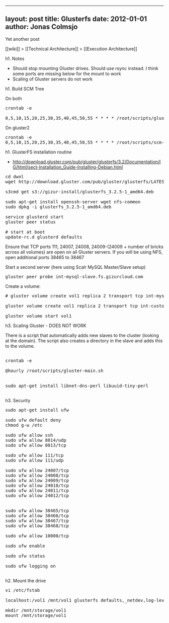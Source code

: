 
---
layout: post
title: Glusterfs
date: 2012-01-01
author: Jonas Colmsjo
---

Yet another post





[[wiki]] > [[Technical Architecture]] > [[Execution Architecture]]


h1. Notes

* Should stop mounting Gluster drives. Should use rsync instead. I think some ports are missing below for the mount to work
* Scaling of Gluster servers do not work

h1. Build SCM Tree

On both
<pre>
crontab -e

0,5,10,15,20,25,30,35,40,45,50,55 * * * * /root/scripts/gluster-main.sh
</pre>

On gluster2
<pre>
crontab -e
0,5,10,15,20,25,30,35,40,45,50,55 * * * * /root/scripts/scm-build-tree.sh
</pre>


h1. GlusterFS installation routine

* http://download.gluster.com/pub/gluster/glusterfs/3.2/Documentation/IG/html/sect-Installation_Guide-Installing-Debian.html

<pre>
cd dwnl
wget http://download.gluster.com/pub/gluster/glusterfs/LATEST/Ubuntu/10.10/glusterfs_3.2.6-1_amd64.deb

s3cmd get s3://gizur-install/glusterfs_3.2.5-1_amd64.deb

sudo apt-get install openssh-server wget nfs-common
sudo dpkg -i glusterfs_3.2.5-1_amd64.deb

service glusterd start
gluster peer status

# start at boot
update-rc.d glusterd defaults
</pre>

Ensure that TCP ports 111, 24007, 24008, 24009-(24009 + number of bricks across all volumes) are open on all Gluster servers. If you will be using NFS, open additional ports 38465 to 38467


Start a second server (here using Scalr MySQL Master/Slave setup)
<pre>
gluster peer probe int-mysql-slave.fs.gizurcloud.com
</pre>


Create a volume:
<pre>
# gluster volume create vol1 replica 2 transport tcp int-mysql-master.fs.gizurcloud.com:/mnt/dbstorage/exp1 int-mysql-slave.fs.gizurcloud.com:/mnt/dbstorage/exp2

gluster volume create vol1 replica 2 transport tcp int-custom-glusterfs1.fs1.gizurcloud.com:/mnt/storage/exp1 int-custom-glusterfs2.fs2.gizurcloud.com:/mnt/storage/exp2

gluster volume start vol1
</pre>


h3. Scaling Gluster - DOES NOT WORK

There is a script that automatically adds new slaves to the cluster (looking at the domain).
The script also creates a directory in the slave and adds this to the volume.

<pre>

crontab -e

@hourly /root/scripts/gluster-main.sh


sudo apt-get install libnet-dns-perl libuuid-tiny-perl

</pre>


h3. Security

<pre>
sudo apt-get install ufw

sudo ufw default deny
chmod g-w /etc

sudo ufw allow ssh
sudo ufw allow 8014/udp
sudo ufw allow 8013/tcp

sudo ufw allow 111/tcp
sudo ufw allow 111/udp

sudo ufw allow 24007/tcp
sudo ufw allow 24008/tcp
sudo ufw allow 24009/tcp
sudo ufw allow 24010/tcp
sudo ufw allow 24011/tcp
sudo ufw allow 24012/tcp


sudo ufw allow 38465/tcp
sudo ufw allow 38466/tcp
sudo ufw allow 38467/tcp
sudo ufw allow 38468/tcp

sudo ufw allow 10000/tcp

sudo ufw enable

sudo ufw status

sudo ufw logging on

</pre>

h2. Mount the drive

<pre>
vi /etc/fstab

localhost:/vol1 /mnt/vol1 glusterfs defaults,_netdev,log-level=ERROR,log-file=/var/log/gluster.log,nobootwait 0 0

mkdir /mnt/storage/vol1
mount /mnt/storage/vol1 

</pre>
